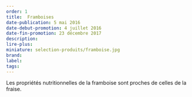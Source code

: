 ```yaml
---
order: 1
title:  Framboises
date-publication: 5 mai 2016
date-debut-promotion: 4 juillet 2016
date-fin-promotion: 23 décembre 2017
description:
lire-plus: 
miniature: selection-produits/framboise.jpg
brand:
label: 
tags: 
---
```




Les propriétés nutritionnelles de la framboise sont proches de celles de la fraise. 





